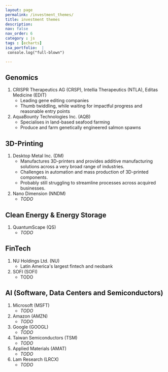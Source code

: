 ```yaml
---
layout: page
permalink: /investment_themes/
title: investment themes
description: 
nav: false
nav_order: 6
category : js
tags : [echarts]
isa_portfolio:  |
 console.log("full-blown")

---
```


## Genomics

1. CRISPR Therapeutics AG (CRSP), Intellia Therapeutics (NTLA), Editas Medicine (EDIT)
    - Leading gene editing companies
    - Thumb twiddling, while waiting for impactful progress and reasonable entry points
2. AquaBounty Technologies Inc. (AQB)
   - Specialises in land-based seafood farming
   - Produce and farm  genetically engineered salmon spawns

## 3D-Printing

1. Desktop Metal Inc. (DM)
    - Manufactures 3D-printers and provides additive manufacturing solutions across a very broad range of industries.
    - Challenges in automation and mass production of 3D-printed components.
    - Probably still struggling to streamline processes across acquired businesses.
2. Nano Dimension (NNDM)
   - _TODO_

## Clean Energy & Energy Storage

1. QuantumScape (QS)
   - _TODO_

## FinTech

1. NU Holdings Ltd. (NU)
    - Latin America's largest fintech and neobank
2. SOFI (SOFI)
    - TODO

## AI (Software, Data Centers and  Semiconductors)

1. Microsoft (MSFT)
   - _TODO_
2. Amazon (AMZN)
   - _TODO_
3. Google (GOOGL)
   - _TODO_
4. Taiwan Semiconductors (TSM)
   - _TODO_
5. Applied Materials (AMAT)
   - _TODO_
6. Lam Research (LRCX)
   - _TODO_
